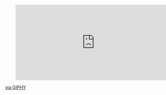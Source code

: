 <div id="header" align="center">
  <div style="width:100%;height:0;padding-bottom:48%;position:relative;"><iframe src="https://giphy.com/embed/HL1qdO4LYRimI" width="100%" height="100%" style="position:absolute" frameBorder="0" class="giphy-embed" allowFullScreen></iframe></div><p><a href="https://giphy.com/gifs/fighting-ninja-scroll-HL1qdO4LYRimI">via GIPHY</a></p>
 
</div>
